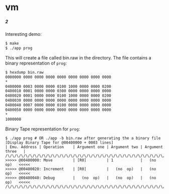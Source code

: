 # vm
##### 2

Interesting demo:

```bash
$ make
$ ./app prog
```

This will create a file called bin.raw in the directory.
The file contains a binary representation of `prog`:

```bash
$ hexdump bin.raw
0000000 0000 0000 0000 0000 0000 0000 0000 0000
*
0400000 0003 0000 0000 0100 1000 0000 0000 0200
0400010 0001 0000 0000 0300 0000 0000 0000 0000
0400020 0001 0000 0000 0100 1000 0000 0000 0200
0400030 0000 0000 0000 0000 0000 0000 0000 0000
0400040 0007 0000 0000 0100 0000 0000 0000 0000
0400050 0000 0000 0000 0000 0000 0000 0000 0000
*
1000000
```

Binary Tape representation for `prog`:

```
$ ./app prog # OR ./app -b bin.raw after generating the a binary file
[Display Binary Tape for @00400000 + 0003 lines]
| Emu. Address | Operation    | Argument one | Argument two | Argument three   |
/\/\/\/\/\/\/\/\/\/\/\/\/\/\/\/\/\/\/\/\/\/\/\/\/\/\/\/\/\/\/\/\/\/\/\/\/\/\/\/\
>>>>> @00400000: Move         | [R0]         | 1            |   (no  op)   <<<<<
>>>>> @00400020: Increment    | [R0]         |   (no  op)   |   (no  op)   <<<<<
>>>>> @00400040: Debug        |   (no  op)   |   (no  op)   |   (no  op)   <<<<<
/\/\/\/\/\/\/\/\/\/\/\/\/\/\/\/\/\/\/\/\/\/\/\/\/\/\/\/\/\/\/\/\/\/\/\/\/\/\/\/\
```
